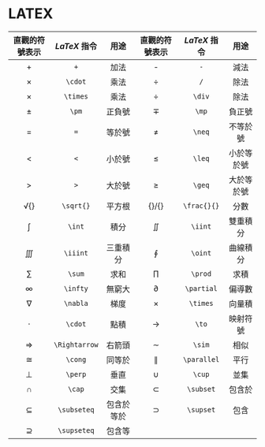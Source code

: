 # LATEX

| 直觀的符號表示 | $LaTeX$ 指令 | 用途 | 直觀的符號表示 | $LaTeX$ 指令 | 用途 |
| :--: | :---: | :---: | :--: | :---: | :---: |
| + | `+` | 加法 | - | `-` | 減法 |
| × | `\cdot` | 乘法 | ÷ | `/` | 除法 |
| × | `\times` | 乘法 | ÷ | `\div` | 除法 |
| ± | `\pm` | 正負號 | ∓ | `\mp` | 負正號 |
| = | `=` | 等於號 | ≠ | `\neq` | 不等於號 |
| < | `<` | 小於號 | ≤ | `\leq` | 小於等於號 |
| > | `>` | 大於號 | ≥ | `\geq` | 大於等於號 |
| √{} | `\sqrt{}` | 平方根 | {}/{} | `\frac{}{}` | 分數 |
| ∫ | `\int` | 積分 | ∬ | `\iint` | 雙重積分 |
| ∭ | `\iiint` | 三重積分 | ∮ | `\oint` | 曲線積分 |
| ∑ | `\sum` | 求和 | ∏ | `\prod` | 求積 |
| ∞ | `\infty` | 無窮大 | ∂ | `\partial` | 偏導數 |
| ∇ | `\nabla` | 梯度 | × | `\times` | 向量積 |
| · | `\cdot` | 點積 | → | `\to` | 映射符號 |
| ⇒ | `\Rightarrow` | 右箭頭 | ∼ | `\sim` | 相似 |
| ≅ | `\cong` | 同等於 | ∥ | `\parallel` | 平行 |
| ⊥ | `\perp` | 垂直 | ∪ | `\cup` | 並集 |
| ∩ | `\cap` | 交集 | ⊂ | `\subset` | 包含於 |
| ⊆ | `\subseteq` | 包含於等於 | ⊃ | `\supset` | 包含 |
| ⊇ | `\supseteq` | 包含等 |

